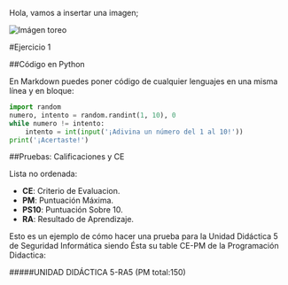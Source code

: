 Hola, vamos a insertar una imagen; 

![Imágen toreo](http://3.bp.blogspot.com/-HvJgDaYLwUU/UdVlGFCAUnI/AAAAAAAAAbg/3Ynpbykfd4Q/s500/1372867763_extras_portadilla_0.jpg)


#Ejercicio 1

##Código en Python

En Markdown puedes poner código de cualquier lenguajes en una misma línea y en bloque:

```python
import random
numero, intento = random.randint(1, 10), 0
while numero != intento:
    intento = int(input('¡Adivina un número del 1 al 10!'))
print('¡Acertaste!')
```
##Pruebas: Calificaciones y CE


Lista no ordenada:

* **CE**: Criterio de Evaluacion.
* **PM**: Puntuación Máxima.
* **PS10**: Puntuación Sobre 10.
* **RA**: Resultado de Aprendizaje.

Esto es un ejemplo de cómo hacer una prueba para la Unidad Didáctica 5 de Seguridad Informática siendo Ésta su table CE-PM de la Programación Didactica:

#####UNIDAD DIDÁCTICA 5-RA5 (PM total:150)

